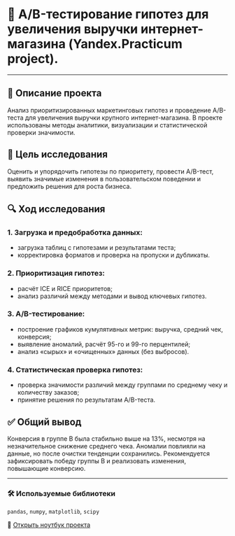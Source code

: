 # 🛒 A/B-тестирование гипотез для увеличения выручки интернет-магазина (Yandex.Practicum project).

---

## 📌 Описание проекта  
Анализ приоритизированных маркетинговых гипотез и проведение A/B-теста для увеличения выручки крупного интернет-магазина. В проекте использованы методы аналитики, визуализации и статистической проверки значимости.

## 🎯 Цель исследования  
Оценить и упорядочить гипотезы по приоритету, провести A/B-тест, выявить значимые изменения в пользовательском поведении и предложить решения для роста бизнеса.

## 🔍 Ход исследования

### 1. Загрузка и предобработка данных:
- загрузка таблиц с гипотезами и результатами теста;
- корректировка форматов и проверка на пропуски и дубликаты.

### 2. Приоритизация гипотез:
- расчёт ICE и RICE приоритетов;
- анализ различий между методами и вывод ключевых гипотез.

### 3. A/B-тестирование:
- построение графиков кумулятивных метрик: выручка, средний чек, конверсия;
- выявление аномалий, расчёт 95-го и 99-го перцентилей;
- анализ «сырых» и «очищенных» данных (без выбросов).

### 4. Статистическая проверка гипотез:
- проверка значимости различий между группами по среднему чеку и количеству заказов;
- принятие решения по результатам A/B-теста.

## ✅ Общий вывод  
Конверсия в группе B была стабильно выше на 13%, несмотря на незначительное снижение среднего чека. Аномалии повлияли на данные, но после очистки тенденции сохранились. Рекомендуется зафиксировать победу группы B и реализовать изменения, повышающие конверсию.

---

### 🛠 Используемые библиотеки

`pandas`, `numpy`, `matplotlib`, `scipy`

📘 [Открыть ноутбук проекта](https://github.com/AlexEgorova/da-business-decision-ishop/blob/main/da-business-decision-ishop.ipynb)
